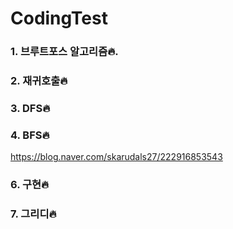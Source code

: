 # CodingTest
### 1. 브루트포스 알고리즘🔥.

### 2. 재귀호출🔥
### 3. DFS🔥
### 4. BFS🔥
https://blog.naver.com/skarudals27/222916853543
### 6. 구현🔥
### 7. 그리디🔥
